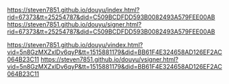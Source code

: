 https://steven7851.github.io/douyu/index.html?rid=67373&tt=25254787&did=C509BCDFDD593B0082493A579FEE00AB
https://steven7851.github.io/douyu/signer.html?rid=67373&tt=25254787&did=C509BCDFDD593B0082493A579FEE00AB

https://steven7851.github.io/douyu/vindex.html?vid=5n8GzMXZxlDv6qyP&tt=1515881179&did=BB61F4E324658AD126EF2AC064B23C11
https://steven7851.github.io/douyu/vsigner.html?vid=5n8GzMXZxlDv6qyP&tt=1515881179&did=BB61F4E324658AD126EF2AC064B23C11
